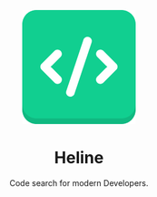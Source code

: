 <p align="center">
    <img src="/ui/public/favicon.png" />
</p>

<h1 align="center"> Heline </h1>
<p align="center">
    Code search for modern Developers.
</p>

